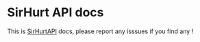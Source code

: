 # SirHurt API docs


This is [SirHurtAPI](https://github.com/HugoMskn/SirHurtAPI) docs, please report any isssues if you find any !

